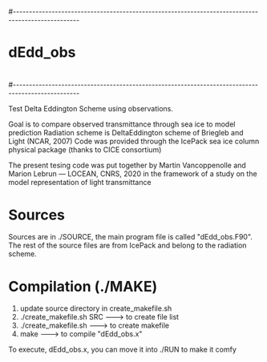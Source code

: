 
#--------------------------------------------------------------------------------------------------
#
# dEdd_obs
#
#--------------------------------------------------------------------------------------------------

Test Delta Eddington Scheme using observations.

Goal is to compare observed transmittance through sea ice to model prediction
Radiation scheme is DeltaEddington scheme of Briegleb and Light (NCAR, 2007) 
Code was provided through the IcePack sea ice column physical package (thanks to CICE consortium)

The present tesing code was put together by Martin Vancoppenolle and Marion Lebrun — LOCEAN, CNRS, 2020
in the framework of a study on the model representation of light transmittance

# Sources
Sources are in ./SOURCE, the main program file is called "dEdd_obs.F90".
The rest of the source files are from IcePack and belong to the radiation scheme.

# Compilation (./MAKE)
1) update source directory in create_makefile.sh
2) ./create_makefile.sh SRC  ---> to create file list
3) ./create_makefile.sh  ---> to create makefile
4) make ---> to compile "dEdd_obs.x"

To execute, dEdd_obs.x, you can move it into ./RUN to make it comfy


